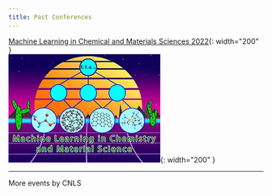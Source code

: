 ```yaml
---
title: Past Conferences
---
```

[Machine Learning in Chemical and Materials Sciences 2022](https://web.cvent.com/event/98d693ec-2328-4e76-bf46-c88d714cb55a/summary){: width="200" }   
![](/assets/past_events/2023-logo.webp){: width="200" }

--------------------
More events by CNLS
